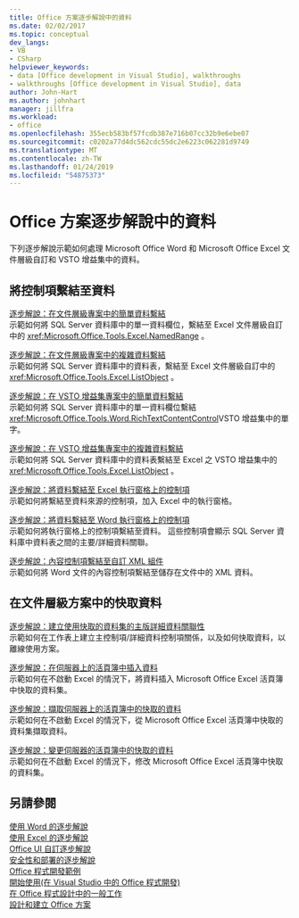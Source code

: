 ```yaml
---
title: Office 方案逐步解說中的資料
ms.date: 02/02/2017
ms.topic: conceptual
dev_langs:
- VB
- CSharp
helpviewer_keywords:
- data [Office development in Visual Studio], walkthroughs
- walkthroughs [Office development in Visual Studio], data
author: John-Hart
ms.author: johnhart
manager: jillfra
ms.workload:
- office
ms.openlocfilehash: 355ecb583bf57fcdb387e716b07cc32b9e6ebe07
ms.sourcegitcommit: c0202a77d4dc562cdc55dc2e6223c062281d9749
ms.translationtype: MT
ms.contentlocale: zh-TW
ms.lasthandoff: 01/24/2019
ms.locfileid: "54875373"
---
```

# <a name="data-in-office-solutions-walkthroughs"></a>Office 方案逐步解說中的資料
  下列逐步解說示範如何處理 Microsoft Office Word 和 Microsoft Office Excel 文件層級自訂和 VSTO 增益集中的資料。  
  
## <a name="bind-controls-to-data"></a>將控制項繫結至資料  
 [逐步解說：在文件層級專案中的簡單資料繫結](../vsto/walkthrough-simple-data-binding-in-a-document-level-project.md)  
 示範如何將 SQL Server 資料庫中的單一資料欄位，繫結至 Excel 文件層級自訂中的 <xref:Microsoft.Office.Tools.Excel.NamedRange> 。  
  
 [逐步解說：在文件層級專案中的複雜資料繫結](../vsto/walkthrough-complex-data-binding-in-a-document-level-project.md)  
 示範如何將 SQL Server 資料庫中的資料表，繫結至 Excel 文件層級自訂中的 <xref:Microsoft.Office.Tools.Excel.ListObject> 。  
  
 [逐步解說：在 VSTO 增益集專案中的簡單資料繫結](../vsto/walkthrough-simple-data-binding-in-vsto-add-in-project.md)  
 示範如何將 SQL Server 資料庫中的單一資料欄位繫結<xref:Microsoft.Office.Tools.Word.RichTextContentControl>VSTO 增益集中的單字。  
  
 [逐步解說：在 VSTO 增益集專案中的複雜資料繫結](../vsto/walkthrough-complex-data-binding-in-vsto-add-in-project.md)  
 示範如何將 SQL Server 資料庫中的資料表繫結至 Excel 之 VSTO 增益集中的 <xref:Microsoft.Office.Tools.Excel.ListObject> 。  
  
 [逐步解說：將資料繫結至 Excel 執行窗格上的控制項](../vsto/walkthrough-binding-data-to-controls-on-an-excel-actions-pane.md)  
 示範如何將繫結至資料來源的控制項，加入 Excel 中的執行窗格。  
  
 [逐步解說：將資料繫結至 Word 執行窗格上的控制項](../vsto/walkthrough-binding-data-to-controls-on-a-word-actions-pane.md)  
 示範如何將執行窗格上的控制項繫結至資料。 這些控制項會顯示 SQL Server 資料庫中資料表之間的主要/詳細資料關聯。  
  
 [逐步解說：內容控制項繫結至自訂 XML 組件](../vsto/walkthrough-binding-content-controls-to-custom-xml-parts.md)  
 示範如何將 Word 文件的內容控制項繫結至儲存在文件中的 XML 資料。  
  
## <a name="cache-data-in-document-level-solutions"></a>在文件層級方案中的快取資料  
 [逐步解說：建立使用快取的資料集的主版詳細資料關聯性](../vsto/walkthrough-creating-a-master-detail-relation-using-a-cached-dataset.md)  
 示範如何在工作表上建立主控制項/詳細資料控制項關係，以及如何快取資料，以離線使用方案。  
  
 [逐步解說：在伺服器上的活頁簿中插入資料](../vsto/walkthrough-inserting-data-into-a-workbook-on-a-server.md)  
 示範如何在不啟動 Excel 的情況下，將資料插入 Microsoft Office Excel 活頁簿中快取的資料集。  
  
 [逐步解說：擷取伺服器上的活頁簿中的快取的資料](../vsto/walkthrough-retrieving-cached-data-from-a-workbook-on-a-server.md)  
 示範如何在不啟動 Excel 的情況下，從 Microsoft Office Excel 活頁簿中快取的資料集擷取資料。  
  
 [逐步解說：變更伺服器的活頁簿中的快取的資料](../vsto/walkthrough-changing-cached-data-in-a-workbook-on-a-server.md)  
 示範如何在不啟動 Excel 的情況下，修改 Microsoft Office Excel 活頁簿中快取的資料集。  
  
## <a name="see-also"></a>另請參閱  
 [使用 Word 的逐步解說](../vsto/walkthroughs-using-word.md)   
 [使用 Excel 的逐步解說](../vsto/walkthroughs-using-excel.md)   
 [Office UI 自訂逐步解說](../vsto/office-ui-customization-walkthroughs.md)   
 [安全性和部署的逐步解說](../vsto/security-and-deployment-walkthroughs.md)   
 [Office 程式開發範例](../vsto/office-development-samples.md)   
 [開始使用&#40;在 Visual Studio 中的 Office 程式開發&#41;](../vsto/getting-started-office-development-in-visual-studio.md)   
 [在 Office 程式設計中的一般工作](../vsto/common-tasks-in-office-programming.md)   
 [設計和建立 Office 方案](../vsto/designing-and-creating-office-solutions.md)  
